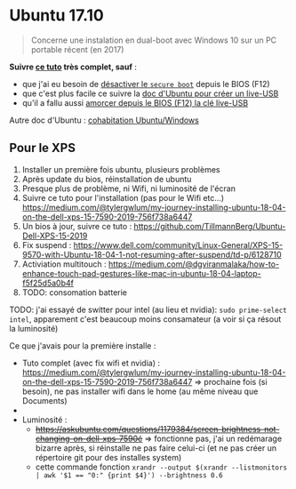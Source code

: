 Ubuntu 17.10
============

> Concerne une instalation en dual-boot avec Windows 10 sur un PC portable récent (en 2017)

__Suivre [ce tuto](https://soozx.fr/installer-ubuntu-dual-boot-windows-10/) très complet, sauf__ :

* que j'ai eu besoin de [désactiver le `secure boot`](https://doc.ubuntu-fr.org/desactiver_secure_boot) depuis le BIOS (F12)
* que c'est plus facile ce suivre la [doc d'Ubuntu pour créer un live-USB](https://doc.ubuntu-fr.org/live_usb#creation_d_un_live-usb_depuis_windows)
* qu'il a fallu aussi [amorcer depuis le BIOS (F12) la clé live-USB](https://doc.ubuntu-fr.org/tutoriel/amorcer_sur_cd_ubuntu)

Autre doc d'Ubuntu : [cohabitation Ubuntu/Windows](https://doc.ubuntu-fr.org/cohabitation_ubuntu_windows)

## Pour le XPS

1. Installer un première fois ubuntu, plusieurs problèmes
2. Après update du bios, réinstallation de ubuntu
3. Presque plus de problème, ni Wifi, ni luminosité de l'écran
4. Suivre ce tuto pour l'installation (pas pour le Wifi etc...) https://medium.com/@tylergwlum/my-journey-installing-ubuntu-18-04-on-the-dell-xps-15-7590-2019-756f738a6447
5. Un bios à jour, suivre ce tuto : https://github.com/TillmannBerg/Ubuntu-Dell-XPS-15-2019
5. Fix suspend : https://www.dell.com/community/Linux-General/XPS-15-9570-with-Ubuntu-18-04-1-not-resuming-after-suspend/td-p/6128710
5. Activiation multitouch : https://medium.com/@dgviranmalaka/how-to-enhance-touch-pad-gestures-like-mac-in-ubuntu-18-04-laptop-f5f25d5a0b4f
6. TODO: consomation batterie

TODO: j'ai essayé de switter pour intel (au lieu et nvidia): `sudo prime-select intel`, apparement c'est beaucoup moins consamateur (a voir si ça résout la luminosité)

Ce que j'avais pour la première installe :

* Tuto complet (avec fix wifi et nvidia) : https://medium.com/@tylergwlum/my-journey-installing-ubuntu-18-04-on-the-dell-xps-15-7590-2019-756f738a6447 => prochaine fois (si besoin), ne pas installer wifi dans le home (au même niveau que Documents)
* 
* Luminosité :
  * ~~https://askubuntu.com/questions/1179384/screen-brightness-not-changing-on-dell-xps-7590é~~ => fonctionne pas, j'ai un redémarage bizarre après, si réinstalle ne pas faire celui-ci (et ne pas créer un répertoire git pour des installes system)
  * cette commande fonction `xrandr --output $(xrandr --listmonitors | awk '$1 == "0:" {print $4}') --brightness 0.6`
 

